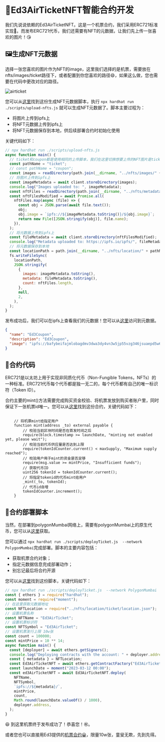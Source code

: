 # 🎫Ed3AirTicketNFT智能合约开发

我们先说说依赖的Ed3AirTicketNFT。这是一个机票合约，我们采用ERC721标准实现🥰。而发布ERC721代币，我们还需要有NFT的元数据，让我们先上传一张喜欢的图片！😘

## 🖼️生成NFT元数据

选择一张您喜欢的图片作为NFT的image，这里我们选择的是机票，需要放在nfts/images/ticket路径下，或者配置到你您喜欢的路径😄，如果这么做，您也需要在代码中更改对应的路径。

![airticket](https://live.staticflickr.com/65535/52831366119_3cb5727f5a_b.jpg)

您可以从[这里](https://github.com/Ed3Academy/ed3-hardhat-template/blob/main/scripts/upload-nfts.js)找到这份生成NFT元数据脚本，执行 `npx hardhat run ./scripts/upload-nfts.js` 就可以生成NFT元数据了。脚本主要过程为：

- 将图片上传到ipfs上
- 将NFT元数据上传到ipfs上
- 将NFT元数据保存到本地，供后续部署合约时初始化使用

关键代码如下：

```javascript
// npx hardhat run ./scripts/upload-nfts.js
async function main() {
  // ticket和coupon都是使用相同的上传脚本，我们在这里切换想要上传的NFT图片是ticket还是coupon
  const pathName = "ticket";
  // const pathName = "coupon";
  const images = readDirectory(path.join(__dirname, "../nfts/images/" + pathName));
  // 将图片上传到ipfs上
  const imageMetadata = await client.storeDirectory(images);
  console.log("Images uploaded to: ", imageMetadata);
  const nftFiles = readDirectory(path.join(__dirname, "../nfts/metadata/" + pathName));
  const nftFilesModified = await Promise.all(
    nftFiles.map(async (file) => {
      const obj = JSON.parse(await file.text());
      obj;
      obj.image = `ipfs://${imageMetadata.toString()}/${obj.image}`;
      return new File([JSON.stringify(obj)], file.name);
    }),
  );
  // 将元数据上传到ipfs上
  const fileMetadata = await client.storeDirectory(nftFilesModified);
  console.log("Metadata uploaded to: https://ipfs.io/ipfs/", fileMetadata);
  // 将元数据保存到本地
  const locationPath = path.join(__dirname, "../nfts/location/" + pathName + "/location.json");
  fs.writeFileSync(
    locationPath,
    JSON.stringify(
      {
        images: imageMetadata.toString(),
        metadata: fileMetadata.toString(),
        count: nftFiles.length,
      },
      null,
      2,
    ),
  );
}
```

发布成功后，我们可以在ipfs上查看我们的元数据！您可以从[这里](https://ipfs.io/ipfs/bafybeibuvuunohdpdknchojvwdbcfcdgjwlt6qznacjyxpfqficab24ng4/0.json)访问到元数据。

```json
{
  "name": "Ed3Coupon",
  "description": "Ed3Coupon",
  "image": "ipfs://bafybeifajmlobagdmv3dwa3dy4vn3w5jp55vzg346jsuaepd5w6pnid4x4/0.jpg"
}
```

## 📒合约代码

ERC721是以太坊上用于实现非同质化代币（Non-Fungible Tokens，NFTs）的一种标准。ERC721代币每个代币都是独一无二的，每个代币都有自己的唯一标识符（Token ID）。

合约主要的mint()方法需要完成购买资金校验、将机票发放到购买者账户里，同时保证下一张机票id唯一。您可以从[这里](https://github.com/Ed3Academy/ed3-hardhat-template/blob/main/contracts/Ed3AirTicketNFT.sol)找到这份合约，关键代码如下：

```solidity

    // 将机票mint给指定用户
    function mint(address _to) external payable {
        // 校验当前区块时间是否在首发时间之后
        require(block.timestamp >= launchDate, "minting not enabled yet, please wait");
        // 校验当前代币供应量是否达到上限
        require(tokenIdCounter.current() < maxSupply, "Maximum supply reached");
        // 校验用户用于mint的资金是否足够
        require(msg.value >= mintPrice, "Insufficient funds");
        // 获取代币ID
        uint256 tokenId = tokenIdCounter.current();
        // 将指定tokenid的代币mint给用户
        _mint(_to, tokenId);
        // 代币id自增
        tokenIdCounter.increment();
    }
```

## 📜合约部署脚本

当然，在部署到polygonMumbai网络上，需要有polygonMumbai上的原生代币，您可以从[这里](https://faucet.polygon.technology/)获取。

您可以通过 `npx hardhat run ./scripts/deployTicket.js  --network PolygonMumbai`完成部署。脚本的主要内容包括：

- 获取机票合约对象；
- 指定元数据信息完成部署动作；
- 别忘记最后将合约开源

您可以从[这里](https://github.com/Ed3Academy/ed3-hardhat-template/blob/main/scripts/deployTicket.js)找到这份脚本，关键代码如下：

```javascript
// npx hardhat run ./scripts/deployTicket.js  --network PolygonMumbai
const { ethers } = require("hardhat");
const moment = require("moment");
// 在这里获取元数据地址
const NFTLocation = require("../nfts/location/ticket/location.json");
// 设置机票名称
const NFTName = "Ed3AirTicket";
// 设置机票标识符
const NFTSymbol = "Ed3AirTicket";
// 设置机票发行上限 10w张
const count = 100000;
const mintPrice = 10 ** 14;
async function main() {
  const [deployer] = await ethers.getSigners();
  console.log("Deploying contracts with the account: " + deployer.address);
  const { metadata } = NFTLocation;
  const Ed3AirTicketNFT = await ethers.getContractFactory("Ed3AirTicketNFT");
  const launchDate = moment("2023-03-12 00:00");
  const ed3AirTicketNFT = await Ed3AirTicketNFT.deploy(
    NFTName,
    NFTSymbol,
    `ipfs://${metadata}/`,
    mintPrice,
    count,
    Math.round(launchDate.valueOf() / 1000),
    deployer.address,
  );
}

```

😆 到这里机票终于发布成功了！恭喜您！㊗️。

或者您也可以直接用Ed3提供的[机票合约😀](https://mumbai.polygonscan.com/address/0x0305462813Bf77F0F87A09036879c808d03846ED#readContract)，限量10w张，童叟无欺，先到先得。
